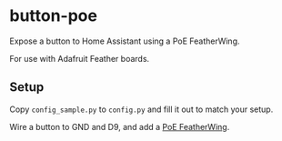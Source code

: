 # button-poe

Expose a button to Home Assistant using a PoE FeatherWing.

For use with Adafruit Feather boards.

## Setup

Copy `config_sample.py` to `config.py` and fill it out to match your setup.

Wire a button to GND and D9, and add a [PoE FeatherWing](https://www.crowdsupply.com/silicognition/poe-featherwing).
